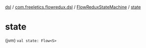 [dsl](../../index.md) / [com.freeletics.flowredux.dsl](../index.md) / [FlowReduxStateMachine](index.md) / [state](./state.md)

# state

(jvm) `val state: Flow<S>`